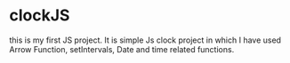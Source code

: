 # clockJS
this is my first JS project.
It is simple Js clock project in which I have used Arrow Function, setIntervals, Date and time related functions.

